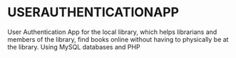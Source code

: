 # USERAUTHENTICATIONAPP

User Authentication App for the local library, which helps librarians and members of the library, find books online without having to physically be at the library. Using MySQL databases and PHP

